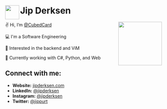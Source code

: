 # <img align="left" width="45" src="https://jipderksen.com/assets/jd2.png"> Jip Derksen

<img align="right" width="140" src="https://jipderksen.com/assets/me.jpeg">

✌️ Hi, I’m [@CubedCard](https://www.linkedin.com/in/jipderksen/)

💻 I'm a Software Engineering

👀 Interested in the backend and ViM

🌱 Currently working with C#, Python, and Web

## Connect with me:

- **Website:** [jipderksen.com](https://jipderksen.com/)
- **LinkedIn:** [@jipderksen](https://www.linkedin.com/in/jipderksen/)
- **Instagram:** [@jipderksen](https://www.instagram.com/jipderksen/)
- **Twitter:** [@jippurt](https://twitter.com/jippurt)
